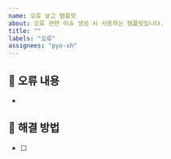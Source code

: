 ```yaml
---
name: 오류 보고 템플릿
about: 오류 관련 이슈 생성 시 사용하는 템플릿입니다.
title: ""
labels: "오류"
assignees: "pyo-sh"
---
```


<!-- 작업할 내용 -->

## 🐛 오류 내용

-

<!-- 참고용, 팁, 출처, 스크린샷 -->

## 🌈 해결 방법

- [ ]
